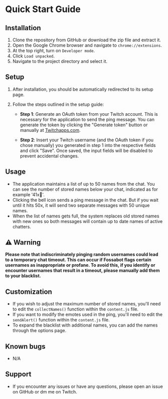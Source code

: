 # Quick Start Guide

## Installation

1. Clone the repository from GitHub or download the zip file and extract it.
2. Open the Google Chrome browser and navigate to `chrome://extensions`.
3. At the top right, turn on `Developer mode`.
4. Click `Load unpacked`.
5. Navigate to the project directory and select it.

## Setup

1. After installation, you should be automatically redirected to its setup page.
2. Follow the steps outlined in the setup guide:

   - **Step 1**: Generate an OAuth token from your Twitch account. This is necessary for the application to send the ping message. You can generate the token by clicking the "Generate token" button or manually at [Twitchapps.com](https://twitchapps.com/tmi/).

   - **Step 2**: Insert your Twitch username (and the OAuth token if you chose manually) you generated in step 1 into the respective fields and click "Save". Once saved, the input fields will be disabled to prevent accidental changes.

## Usage

- The application maintains a list of up to 50 names from the chat. You can see the number of stored names below your chat, indicated as for example '41x🔔'.
- Clicking the bell icon sends a ping message in the chat. But if you wait until it hits 50x, it will send two separate messages with 50 unique names.
- When the list of names gets full, the system replaces old stored names with new ones so both messages will contain up to date names of active chatters.

## ⚠️ Warning

**Please note that indiscriminately pinging random usernames could lead to a temporary chat timeout. This can occur if Fossabot flags certain usernames as inappropriate or profane. To avoid this, if you identify or encounter usernames that result in a timeout, please manually add them to your blacklist.**

## Customization

- If you wish to adjust the maximum number of stored names, you'll need to edit the `collectNames()` function within the `content.js` file.
- If you want to modify the emotes used in the ping, you'll need to edit the `sendAlert()` function within the `content.js` file.
- To expand the blacklist with additional names, you can add the names through the options page.

## Known bugs

- N/A

## Support

- If you encounter any issues or have any questions, please open an issue on GitHub or dm me on Twitch.
